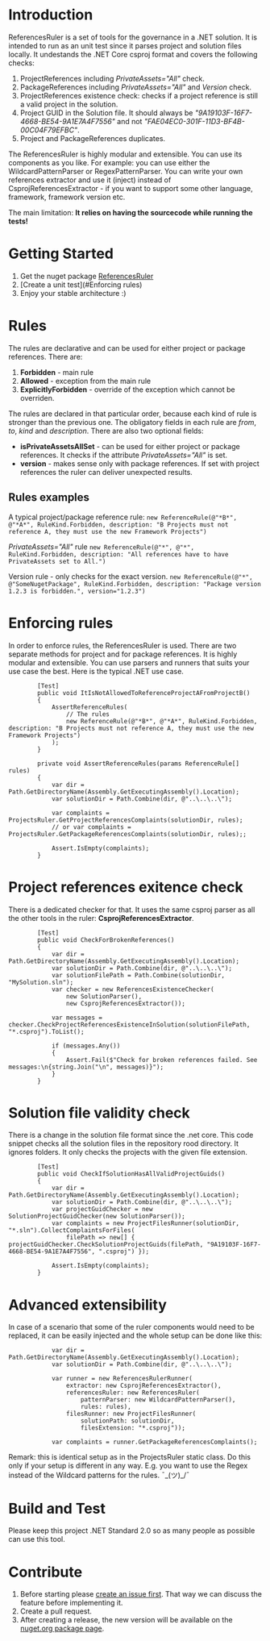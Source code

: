 # Introduction 
ReferencesRuler is a set of tools for the governance in a .NET solution. It is intended to run as an unit test since it parses project and solution files locally. It undestands the .NET Core csproj format and covers the following checks:
1. ProjectReferences including *PrivateAssets="All"* check.
2. PackageReferences including *PrivateAssets="All"* and *Version* check.
3. ProjectReferences existence check: checks if a project reference is still a valid project in the solution.
4. Project GUID in the Solution file. It should always be *"9A19103F-16F7-4668-BE54-9A1E7A4F7556"* and not *"FAE04EC0-301F-11D3-BF4B-00C04F79EFBC"*.
5. Project and PackageReferences duplicates.

The ReferencesRuler is highly modular and extensible. You can use its components as you like. For example: you can use either the WildcardPatternParser or RegexPatternParser. You can write your own references extractor and use it (inject) instead of CsprojReferencesExtractor - if you want to support some other language, framework, framework version etc.

The main limitation: **It relies on having the sourcecode while running the tests!**

# Getting Started
1.	Get the nuget package [ReferencesRuler](https://www.nuget.org/packages/ReferencesRuler/)
2.	[Create a unit test](#Enforcing rules)
3.	Enjoy your stable architecture :)

# Rules
The rules are declarative and can be used for either project or package references. There are:
1. **Forbidden** - main rule
2. **Allowed** - exception from the main rule
3. **ExplicitlyForbidden** - override of the exception which cannot be overriden.

The rules are declared in that particular order, because each kind of rule is stronger than the previous one. The obligatory fields in each rule are *from*, *to*, *kind* and *description*. There are also two optional fields:
* **isPrivateAssetsAllSet** - can be used for either project or package references. It checks if the attribute *PrivateAssets="All"* is set.
* **version** - makes sense only with package references. If set with project references the ruler can deliver unexpected results.

## Rules examples
A typical project/package reference rule:
`new ReferenceRule(@"*B*", @"*A*", RuleKind.Forbidden, description: "B Projects must not reference A, they must use the new Framework Projects")`

*PrivateAssets="All"* rule
`new ReferenceRule(@"*", @"*", RuleKind.Forbidden, description: "All references have to have PrivateAssets set to All.")`

Version rule - only checks for the exact version.
`new ReferenceRule(@"*", @"SomeNugetPackage", RuleKind.Forbidden, description: "Package version 1.2.3 is forbidden.", version="1.2.3")`

# Enforcing rules
In order to enforce rules, the ReferencesRuler is used. There are two separate methods for project and for package references. It is highly modular and extensible. You can use parsers and runners that suits your use case the best. Here is the typical .NET use case.
```
        [Test]
        public void ItIsNotAllowedToReferenceProjectAFromProjectB()
        {
            AssertReferenceRules(
                // The rules
                new ReferenceRule(@"*B*", @"*A*", RuleKind.Forbidden, description: "B Projects must not reference A, they must use the new Framework Projects")
            );
        }

        private void AssertReferenceRules(params ReferenceRule[] rules)
        {
            var dir = Path.GetDirectoryName(Assembly.GetExecutingAssembly().Location);
            var solutionDir = Path.Combine(dir, @"..\..\..\");

            var complaints = ProjectsRuler.GetProjectReferencesComplaints(solutionDir, rules); 
            // or var complaints = ProjectsRuler.GetPackageReferencesComplaints(solutionDir, rules);;

            Assert.IsEmpty(complaints);
        }
```

# Project references exitence check
There is a dedicated checker for that. It uses the same csproj parser as all the other tools in the ruler: **CsprojReferencesExtractor**.
```
        [Test]
        public void CheckForBrokenReferences()
        {
            var dir = Path.GetDirectoryName(Assembly.GetExecutingAssembly().Location);
            var solutionDir = Path.Combine(dir, @"..\..\..\");
            var solutionFilePath = Path.Combine(solutionDir, "MySolution.sln");
            var checker = new ReferencesExistenceChecker(
                new SolutionParser(),
                new CsprojReferencesExtractor());

            var messages = checker.CheckProjectReferencesExistenceInSolution(solutionFilePath, "*.csproj").ToList();

            if (messages.Any())
            {
                Assert.Fail($"Check for broken references failed. See messages:\n{string.Join("\n", messages)}");
            }
        }
```

# Solution file validity check
There is a change in the solution file format since the .net core. This code snippet checks all the solution files in the repository rood directory. It ignores folders. It only checks the projects with the given file extension.
```
        [Test]
        public void CheckIfSolutionHasAllValidProjectGuids()
        {
            var dir = Path.GetDirectoryName(Assembly.GetExecutingAssembly().Location);
            var solutionDir = Path.Combine(dir, @"..\..\..\");
            var projectGuidChecker = new SolutionProjectGuidChecker(new SolutionParser());
            var complaints = new ProjectFilesRunner(solutionDir, "*.sln").CollectComplaintsForFiles(
                filePath => new[] { projectGuidChecker.CheckSolutionProjectGuids(filePath, "9A19103F-16F7-4668-BE54-9A1E7A4F7556", ".csproj") });

            Assert.IsEmpty(complaints);
        }
```

# Advanced extensibility
In case of a scenario that some of the ruler components would need to be replaced, it can be easily injected and the whole setup can be done like this:
```
            var dir = Path.GetDirectoryName(Assembly.GetExecutingAssembly().Location);
            var solutionDir = Path.Combine(dir, @"..\..\..\");

            var runner = new ReferencesRulerRunner(
                extractor: new CsprojReferencesExtractor(),
                referencesRuler: new ReferencesRuler(
                    patternParser: new WildcardPatternParser(),
                    rules: rules),
                filesRunner: new ProjectFilesRunner(
                    solutionPath: solutionDir,
                    filesExtension: "*.csproj"));

            var complaints = runner.GetPackageReferencesComplaints();
```
Remark: this is identical setup as in the ProjectsRuler static class. Do this only if your setup is different in any way. E.g. you want to use the Regex instead of the Wildcard patterns for the rules. ¯\_(ツ)_/¯


# Build and Test
Please keep this project .NET Standard 2.0 so as many people as possible can use this tool.

# Contribute
1. Before starting please [create an issue first](https://github.com/DigitecGalaxus/ProjectsRuler/issues). That way we can discuss the feature before implementing it. 
2. Create a pull request. 
3. After creating a release, the new version will be available on the [nuget.org package page](https://www.nuget.org/packages/ReferencesRuler/).